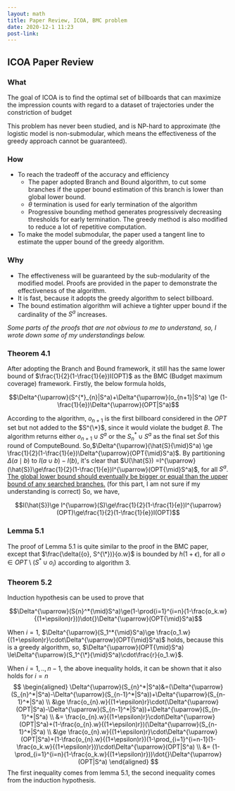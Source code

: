 ```yaml
---
layout: math
title: Paper Review, ICOA, BMC problem
date: 2020-12-1 11:23
post-link:
---
```




## ICOA Paper Review

### What

The goal of ICOA is to find the optimal set of billboards that can maximize the impression counts with regard to a dataset of trajectories under the constriction of budget

This problem has never been studied, and is NP-hard to approximate (the logistic model is non-submodular, which means the effectiveness of the greedy approach cannot be guaranteed).

### How

- To reach the tradeoff of the accuracy and efficiency
  - The paper adopted Branch and Bound algorithm, to cut some branches if the upper bound estimation of this branch is lower than global lower bound.
  - $\theta$ termination is used for early termination of the algorithm
  - Progressive bounding method generates progressively decreasing thresholds for early termination. 
    The greedy method is also modified to reduce a lot of repetitive computation.
- To make the model submodular, the paper used a tangent line to estimate the upper bound of the greedy algorithm.

### Why

- The effectiveness will be guaranteed by the sub-modularity of the modified model. Proofs are provided in the paper to demonstrate the effectiveness of the algorithm.
- It is fast, because it adopts the greedy algorithm to select billboard.
- The bound estimation algorithm will achieve a tighter upper bound if the cardinality of the $S^a$ increases.



*Some parts of the proofs that are not obvious to me to understand, so, I wrote down some of my understandings below.*

### Theorem 4.1

After adopting the Branch and Bound framework, it still has the same lower bound of $\frac{1}{2}(1-\frac{1}{e})I(OPT)$ as the BMC (Budget maximum coverage) framework. Firstly, the below formula holds,

$$\Delta^{\uparrow}(S^{*}_{n}|S^a)+\Delta^{\uparrow}(o_{n+1}|S^a) \ge (1-\frac{1}{e})\Delta^{\uparrow}(OPT|S^a)$$

According to the algorithm, $o_{n+1}$ is the first billboard considered in the $OPT$ set but not added to the $S^{\*}$, since it would violate the budget $B$. The algorithm returns either $o_{n+1}\cup S^a$ or the $S_n^*\cup S^a$ as the final set $\hat{S}$of this round of ComputeBound. So,$\Delta^{\uparrow}(\hat{S}{\mid}S^a) \ge \frac{1}{2}(1-\frac{1}{e})\Delta^{\uparrow}(OPT{\mid}S^a)$. By partitioning $\Delta(a{\mid}b)$ to  $I(a\cup b)-I(b)$, it's clear that $U(\hat{S}) =I^{\uparrow}(\hat{S})\ge\frac{1}{2}(1-\frac{1}{e})I^{\uparrow}(OPT{\mid}S^a)$, for all $S^a$. <u>The global lower bound should eventually be bigger or equal than the upper bound of any searched branches.</u> (for this part, I am not sure if my understanding is correct) So, we have,

$$I(\hat{S})\ge I^{\uparrow}(S)\ge\frac{1}{2}(1-\frac{1}{e})I^{\uparrow}(OPT)\ge\frac{1}{2}(1-\frac{1}{e})I(OPT)$$

### Lemma 5.1

The proof of Lemma 5.1 is quite similar to the proof in the BMC paper, except that $\frac{\delta({o}, S^{\*})}{o.w}$ is bounded by $h(1+\epsilon)$, for all $o\in OPT\setminus (S^*\cup o_i)$  according to algorithm 3.

### Theorem 5.2

Induction hypothesis can be used to prove that 

$$\Delta^{\uparrow}(S{n}^*{\mid}S^a)\ge(1-\prod{i=1}^{i=n}(1-\frac{o_k.w}{(1+\epsilon)r}))\dot{}\Delta^{\uparrow}(OPT{\mid}S^a)$$

When $i =1$, $\Delta^{\uparrow}(S_1^*{\mid}S^a)\ge \frac{o_1.w}{(1+\epsilon)r}\cdot\Delta^{\uparrow}(OPT{\mid}S^a)$ holds, because this is a greedy algorithm, so, $\Delta^{\uparrow}(OPT{\mid}S^a) \le\Delta^{\uparrow}(S_1^{\*}{\mid}S^a)\cdot\frac{r}{o_1.w}$.

 When $i=1,..,n-1$, the above inequality holds, it can be shown that it also holds for $i=n$
$$
\begin{aligned}
\Delta^{\uparrow}(S_{n}^*|S^a)&=(\Delta^{\uparrow}(S_{n}^*|S^a)-\Delta^{\uparrow}(S_{n-1}^*|S^a))+\Delta^{\uparrow}(S_{n-1}^*|S^a) \\
&\ge \frac{o_{n}.w}{(1+\epsilon)r}\cdot(\Delta^{\uparrow}(OPT|S^a)-\Delta^{\uparrow}(S_{n-1}^*|S^a))+\Delta^{\uparrow}(S_{n-1}^*|S^a) \\
&= \frac{o_{n}.w}{(1+\epsilon)r}\cdot\Delta^{\uparrow}(OPT|S^a)+(1-\frac{o_{n}.w}{(1+\epsilon)r})(\Delta^{\uparrow}(S_{n-1}^*|S^a) \\
&\ge \frac{o_{n}.w}{(1+\epsilon)r}\cdot\Delta^{\uparrow}(OPT|S^a)+(1-\frac{o_{n}.w}{(1+\epsilon)r})(1-\prod_{i=1}^{i=n-1}(1-\frac{o_k.w}{(1+\epsilon)r}))\cdot\Delta^{\uparrow}(OPT|S^a) \\
&= (1-\prod_{i=1}^{i=n}(1-\frac{o_k.w}{(1+\epsilon)r}))\dot{}\Delta^{\uparrow}(OPT|S^a)
\end{aligned}
$$
The first inequality comes from lemma 5.1, the second inequality comes from the induction hypothesis.

